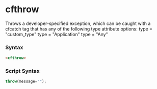 # cfthrow

Throws a developer-specified exception, which can be caught
 with a cfcatch tag that has any of the following type attribute
 options:
 type = "custom_type"
 type = "Application"
 type = "Any"

### Syntax

```html
<cfthrow>
```

### Script Syntax

```javascript
throw(message="");
```
